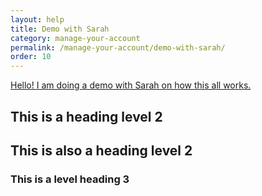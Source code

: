 ```yaml
---
layout: help
title: Demo with Sarah
category: manage-your-account
permalink: /manage-your-account/demo-with-sarah/
order: 10
---
```

[Hello! I am doing a demo with Sarah on how this all works.](https://www.google.com)

## This is a heading level 2

## This is also a heading level 2

### This is a level heading 3